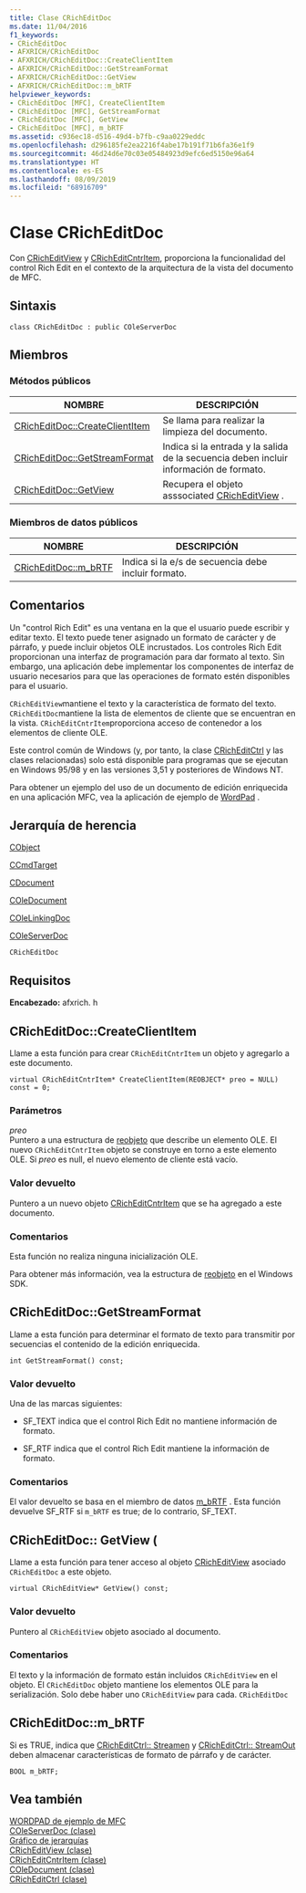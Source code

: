 ```yaml
---
title: Clase CRichEditDoc
ms.date: 11/04/2016
f1_keywords:
- CRichEditDoc
- AFXRICH/CRichEditDoc
- AFXRICH/CRichEditDoc::CreateClientItem
- AFXRICH/CRichEditDoc::GetStreamFormat
- AFXRICH/CRichEditDoc::GetView
- AFXRICH/CRichEditDoc::m_bRTF
helpviewer_keywords:
- CRichEditDoc [MFC], CreateClientItem
- CRichEditDoc [MFC], GetStreamFormat
- CRichEditDoc [MFC], GetView
- CRichEditDoc [MFC], m_bRTF
ms.assetid: c936ec18-d516-49d4-b7fb-c9aa0229eddc
ms.openlocfilehash: d296185fe2ea2216f4abe17b191f71b6fa36e1f9
ms.sourcegitcommit: 46d24d6e70c03e05484923d9efc6ed5150e96a64
ms.translationtype: HT
ms.contentlocale: es-ES
ms.lasthandoff: 08/09/2019
ms.locfileid: "68916709"
---
```

# <a name="cricheditdoc-class"></a>Clase CRichEditDoc

Con [CRichEditView](../../mfc/reference/cricheditview-class.md) y [CRichEditCntrItem](../../mfc/reference/cricheditcntritem-class.md), proporciona la funcionalidad del control Rich Edit en el contexto de la arquitectura de la vista del documento de MFC.

## <a name="syntax"></a>Sintaxis

```
class CRichEditDoc : public COleServerDoc
```

## <a name="members"></a>Miembros

### <a name="public-methods"></a>Métodos públicos

|NOMBRE|DESCRIPCIÓN|
|----------|-----------------|
|[CRichEditDoc::CreateClientItem](#createclientitem)|Se llama para realizar la limpieza del documento.|
|[CRichEditDoc::GetStreamFormat](#getstreamformat)|Indica si la entrada y la salida de la secuencia deben incluir información de formato.|
|[CRichEditDoc::GetView](#getview)|Recupera el objeto asssociated [CRichEditView](../../mfc/reference/cricheditview-class.md) .|

### <a name="public-data-members"></a>Miembros de datos públicos

|NOMBRE|DESCRIPCIÓN|
|----------|-----------------|
|[CRichEditDoc::m_bRTF](#m_brtf)|Indica si la e/s de secuencia debe incluir formato.|

## <a name="remarks"></a>Comentarios

Un "control Rich Edit" es una ventana en la que el usuario puede escribir y editar texto. El texto puede tener asignado un formato de carácter y de párrafo, y puede incluir objetos OLE incrustados. Los controles Rich Edit proporcionan una interfaz de programación para dar formato al texto. Sin embargo, una aplicación debe implementar los componentes de interfaz de usuario necesarios para que las operaciones de formato estén disponibles para el usuario.

`CRichEditView`mantiene el texto y la característica de formato del texto. `CRichEditDoc`mantiene la lista de elementos de cliente que se encuentran en la vista. `CRichEditCntrItem`proporciona acceso de contenedor a los elementos de cliente OLE.

Este control común de Windows (y, por tanto, la clase [CRichEditCtrl](../../mfc/reference/cricheditctrl-class.md) y las clases relacionadas) solo está disponible para programas que se ejecutan en Windows 95/98 y en las versiones 3,51 y posteriores de Windows NT.

Para obtener un ejemplo del uso de un documento de edición enriquecida en una aplicación MFC, vea la aplicación de ejemplo de [WordPad](../../overview/visual-cpp-samples.md) .

## <a name="inheritance-hierarchy"></a>Jerarquía de herencia

[CObject](../../mfc/reference/cobject-class.md)

[CCmdTarget](../../mfc/reference/ccmdtarget-class.md)

[CDocument](../../mfc/reference/cdocument-class.md)

[COleDocument](../../mfc/reference/coledocument-class.md)

[COleLinkingDoc](../../mfc/reference/colelinkingdoc-class.md)

[COleServerDoc](../../mfc/reference/coleserverdoc-class.md)

`CRichEditDoc`

## <a name="requirements"></a>Requisitos

**Encabezado:** afxrich. h

##  <a name="createclientitem"></a>  CRichEditDoc::CreateClientItem

Llame a esta función para crear `CRichEditCntrItem` un objeto y agregarlo a este documento.

```
virtual CRichEditCntrItem* CreateClientItem(REOBJECT* preo = NULL) const = 0;
```

### <a name="parameters"></a>Parámetros

*preo*<br/>
Puntero a una estructura de [reobjeto](/windows/desktop/api/richole/ns-richole-reobject) que describe un elemento OLE. El nuevo `CRichEditCntrItem` objeto se construye en torno a este elemento OLE. Si *preo* es null, el nuevo elemento de cliente está vacío.

### <a name="return-value"></a>Valor devuelto

Puntero a un nuevo objeto [CRichEditCntrItem](../../mfc/reference/cricheditcntritem-class.md) que se ha agregado a este documento.

### <a name="remarks"></a>Comentarios

Esta función no realiza ninguna inicialización OLE.

Para obtener más información, vea la estructura de [reobjeto](/windows/desktop/api/richole/ns-richole-reobject) en el Windows SDK.

##  <a name="getstreamformat"></a>  CRichEditDoc::GetStreamFormat

Llame a esta función para determinar el formato de texto para transmitir por secuencias el contenido de la edición enriquecida.

```
int GetStreamFormat() const;
```

### <a name="return-value"></a>Valor devuelto

Una de las marcas siguientes:

- SF_TEXT indica que el control Rich Edit no mantiene información de formato.

- SF_RTF indica que el control Rich Edit mantiene la información de formato.

### <a name="remarks"></a>Comentarios

El valor devuelto se basa en el miembro de datos [m_bRTF](#m_brtf) . Esta función devuelve SF_RTF si `m_bRTF` es true; de lo contrario, SF_TEXT.

##  <a name="getview"></a>CRichEditDoc:: GetView (

Llame a esta función para tener acceso al objeto [CRichEditView](../../mfc/reference/cricheditview-class.md) asociado `CRichEditDoc` a este objeto.

```
virtual CRichEditView* GetView() const;
```

### <a name="return-value"></a>Valor devuelto

Puntero al `CRichEditView` objeto asociado al documento.

### <a name="remarks"></a>Comentarios

El texto y la información de formato están incluidos `CRichEditView` en el objeto. El `CRichEditDoc` objeto mantiene los elementos OLE para la serialización. Solo debe haber uno `CRichEditView` para cada. `CRichEditDoc`

##  <a name="m_brtf"></a>  CRichEditDoc::m_bRTF

Si es TRUE, indica que [CRichEditCtrl:: Streamen](../../mfc/reference/cricheditctrl-class.md#streamin) y [CRichEditCtrl:: StreamOut](../../mfc/reference/cricheditctrl-class.md#streamout) deben almacenar características de formato de párrafo y de carácter.

```
BOOL m_bRTF;
```

## <a name="see-also"></a>Vea también

[WORDPAD de ejemplo de MFC](../../overview/visual-cpp-samples.md)<br/>
[COleServerDoc (clase)](../../mfc/reference/coleserverdoc-class.md)<br/>
[Gráfico de jerarquías](../../mfc/hierarchy-chart.md)<br/>
[CRichEditView (clase)](../../mfc/reference/cricheditview-class.md)<br/>
[CRichEditCntrItem (clase)](../../mfc/reference/cricheditcntritem-class.md)<br/>
[COleDocument (clase)](../../mfc/reference/coledocument-class.md)<br/>
[CRichEditCtrl (clase)](../../mfc/reference/cricheditctrl-class.md)
